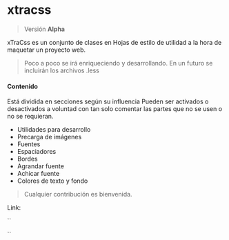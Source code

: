 # xtracss
> Versión **Alpha**

xTraCss es un conjunto de clases en Hojas de estilo de utilidad a la hora de maquetar un proyecto web.
> Poco a poco se irá enriqueciendo y desarrollando. En un futuro se incluirán los archivos .less

#### Contenido
Está dividida en secciones según su influencia
Pueden ser activados o desactivados a voluntad con tan solo comentar las partes que no se usen o no se requieran.

- Utilidades para desarrollo
- Precarga de imágenes
- Fuentes
- Espaciadores
- Bordes
- Agrandar fuente
- Achicar fuente
- Colores de texto y fondo

> Cualquier contribución es bienvenida.

Link: 

``
<link href="https://rawgit.com/rumpmx/xtcss/master/xtcss.css" rel="stylesheet">
``

